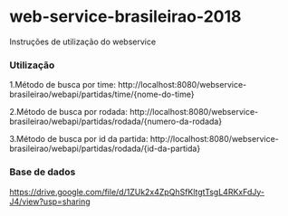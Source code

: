 # web-service-brasileirao-2018
Instruções de utilização do webservice

### Utilização

1.Método de busca por time:
http://localhost:8080/webservice-brasileirao/webapi/partidas/time/{nome-do-time}

2.Método de busca por rodada:
http://localhost:8080/webservice-brasileirao/webapi/partidas/rodada/{numero-da-rodada}

3.Método de busca por id da partida:
http://localhost:8080/webservice-brasileirao/webapi/partidas/rodada/{id-da-partida}


### Base de dados
https://drive.google.com/file/d/1ZUk2x4ZpQhSfKltgtTsgL4RKxFdJy-J4/view?usp=sharing
